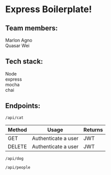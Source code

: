 # Express Boilerplate!

## Team members:  
Marlon Agno  
Quasar Wei

## Tech stack:  
Node  
express  
mocha  
chai  

## Endpoints:  

``/api/cat``

| Method      | Usage                 | Returns      |
| ------      | -----                 | -------      |
| GET         | Authenticate a user   | JWT          | 
| DELETE      | Authenticate a user   | JWT          | 

``/api/dog``

``/api/people``